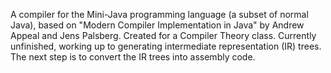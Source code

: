 A compiler for the Mini-Java programming language (a subset of normal Java), based on "Modern Compiler Implementation in Java" by Andrew Appeal and Jens Palsberg. Created for a Compiler Theory class. Currently unfinished, working up to generating intermediate representation (IR) trees. The next step is to convert the IR trees into assembly code.
